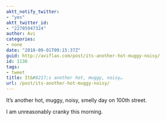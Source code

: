 ```yaml
---
aktt_notify_twitter:
- "yes"
aktt_twitter_id:
- "22705947324"
author: Avi
categories:
- none
date: "2010-09-01T09:15:37Z"
guid: http://aviflax.com/post/its-another-hot-muggy-noisy/
id: 1136
tags:
- tweet
title: It&#8217;s another hot, muggy, noisy…
url: /post/its-another-hot-muggy-noisy/
---
```

It&#8217;s another hot, muggy, noisy, smelly day on 100th street.

I am unreasonably cranky this morning.